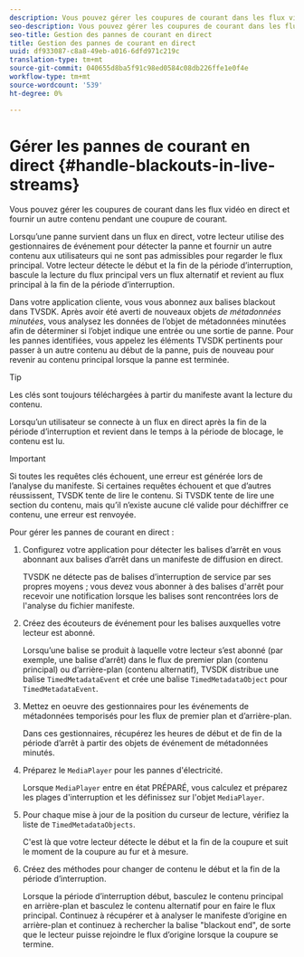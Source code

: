 ```yaml
---
description: Vous pouvez gérer les coupures de courant dans les flux vidéo en direct et fournir un autre contenu pendant une coupure de courant.
seo-description: Vous pouvez gérer les coupures de courant dans les flux vidéo en direct et fournir un autre contenu pendant une coupure de courant.
seo-title: Gestion des pannes de courant en direct
title: Gestion des pannes de courant en direct
uuid: df933087-c8a8-49eb-a016-6dfd971c219c
translation-type: tm+mt
source-git-commit: 040655d8ba5f91c98ed0584c08db226ffe1e0f4e
workflow-type: tm+mt
source-wordcount: '539'
ht-degree: 0%

---
```



# Gérer les pannes de courant en direct {#handle-blackouts-in-live-streams}

Vous pouvez gérer les coupures de courant dans les flux vidéo en direct et fournir un autre contenu pendant une coupure de courant.

Lorsqu’une panne survient dans un flux en direct, votre lecteur utilise des gestionnaires de événement pour détecter la panne et fournir un autre contenu aux utilisateurs qui ne sont pas admissibles pour regarder le flux principal. Votre lecteur détecte le début et la fin de la période d’interruption, bascule la lecture du flux principal vers un flux alternatif et revient au flux principal à la fin de la période d’interruption.

Dans votre application cliente, vous vous abonnez aux balises blackout dans TVSDK. Après avoir été averti de nouveaux objets *de métadonnées minutées*, vous analysez les données de l’objet de métadonnées minutées afin de déterminer si l’objet indique une entrée ou une sortie de panne. Pour les pannes identifiées, vous appelez les éléments TVSDK pertinents pour passer à un autre contenu au début de la panne, puis de nouveau pour revenir au contenu principal lorsque la panne est terminée.

>[!TIP]
>
>Les clés sont toujours téléchargées à partir du manifeste avant la lecture du contenu.

Lorsqu’un utilisateur se connecte à un flux en direct après la fin de la période d’interruption et revient dans le temps à la période de blocage, le contenu est lu.

>[!IMPORTANT]
>
>Si toutes les requêtes clés échouent, une erreur est générée lors de l’analyse du manifeste. Si certaines requêtes échouent et que d’autres réussissent, TVSDK tente de lire le contenu. Si TVSDK tente de lire une section du contenu, mais qu’il n’existe aucune clé valide pour déchiffrer ce contenu, une erreur est renvoyée.

Pour gérer les pannes de courant en direct :

1. Configurez votre application pour détecter les balises d’arrêt en vous abonnant aux balises d’arrêt dans un manifeste de diffusion en direct.

   TVSDK ne détecte pas de balises d’interruption de service par ses propres moyens ; vous devez vous abonner à des balises d&#39;arrêt pour recevoir une notification lorsque les balises sont rencontrées lors de l&#39;analyse du fichier manifeste.
1. Créez des écouteurs de événement pour les balises auxquelles votre lecteur est abonné.

   Lorsqu’une balise se produit à laquelle votre lecteur s’est abonné (par exemple, une balise d’arrêt) dans le flux de premier plan (contenu principal) ou d’arrière-plan (contenu alternatif), TVSDK distribue une balise `TimedMetadataEvent` et crée une balise `TimedMetadataObject` pour `TimedMetadataEvent`.
1. Mettez en oeuvre des gestionnaires pour les événements de métadonnées temporisés pour les flux de premier plan et d’arrière-plan.

   Dans ces gestionnaires, récupérez les heures de début et de fin de la période d’arrêt à partir des objets de événement de métadonnées minutés.
1. Préparez le `MediaPlayer` pour les pannes d&#39;électricité.

   Lorsque `MediaPlayer` entre en état PRÉPARÉ, vous calculez et préparez les plages d&#39;interruption et les définissez sur l&#39;objet `MediaPlayer`.

1. Pour chaque mise à jour de la position du curseur de lecture, vérifiez la liste de `TimedMetadataObjects`.

   C&#39;est là que votre lecteur détecte le début et la fin de la coupure et suit le moment de la coupure au fur et à mesure.

1. Créez des méthodes pour changer de contenu le début et la fin de la période d’interruption.

   Lorsque la période d’interruption début, basculez le contenu principal en arrière-plan et basculez le contenu alternatif pour en faire le flux principal. Continuez à récupérer et à analyser le manifeste d’origine en arrière-plan et continuez à rechercher la balise &quot;blackout end&quot;, de sorte que le lecteur puisse rejoindre le flux d’origine lorsque la coupure se termine.

